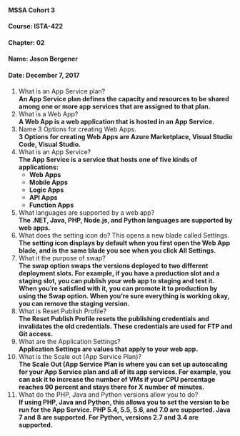 #### MSSA Cohort 3
#### Course: ISTA-422
#### Chapter: 02
#### Name: Jason Bergener
#### Date: December 7, 2017

1. What is an App Service plan?  
**An App Service plan defines the capacity and resources to be shared among one or more app services that are assigned to that plan.**
1. What is a Web App?  
**A Web App is a web application that is hosted in an App Service.**
1. Name 3 Options for creating Web Apps.  
**3 Options for creating Web Apps are Azure Marketplace, Visual Studio Code, Visual Studio.**
1. What is an App Service?  
**The App Service is a service that hosts one of five kinds of applications:**
    - **Web Apps**
    - **Mobile Apps**
    - **Logic Apps**
    - **API Apps**
    - **Function Apps**
1. What languages are supported by a web app?  
**The .NET, Java, PHP, Node.js, and Python languages are supported by web apps.**
1. What does the setting icon do? This opens a new blade called Settings.  
**The setting icon displays by default when you first open the Web App blade, and is the same blade you see when you click All Settings.**
1. What it the purpose of swap?  
**The swap option swaps the versions deployed to two different deployment slots. For example, if you have a production slot and a staging slot, you can publish your web app to staging and test it. When you’re satisfied with it, you can promote it to production by using the Swap option. When you’re sure everything is working okay, you can remove the staging version.**
1. What is Reset Publish Profile?  
**The Reset Publish Profile resets the publishing credentials and invalidates the old credentials. These credentials are used for FTP and Git access.**
1. What are the Application Settings?  
**Application Settings are values that apply to your web app.**  
1. What is the Scale out (App Service Plan)?  
**The Scale Out (App Service Plan is where you can set up autoscaling for your App Service plan and all of its app services. For example, you can ask it to increase the number of VMs if your CPU percentage reaches 90 percent and stays there for X number of minutes.**
1. What do the PHP, Java and Python versions allow you to do?  
**If using PHP, Java and Python, this allows you to set the version to be run for the App Service. PHP 5.4, 5.5, 5.6, and 7.0 are supported. Java 7 and 8 are supported. For Python, versions 2.7 and 3.4 are supported.**